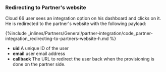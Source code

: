 <!-- usedin: [ _general/Partners] - post: -->


### Redirecting to Partner's website

Cloud 66 user sees an integration option on his dashboard and clicks on it. He is redirected to the partner's website with the following payload:



{%include _inlines/Partners/General/partner-integration/code_partner-integration_redirecting-to-partners-website-h.md %}




- **uid**       A unique ID of the user
- **email**     user email address
- **callback**  The URL to redirect the user back when the provisioning is done on the partner side.


